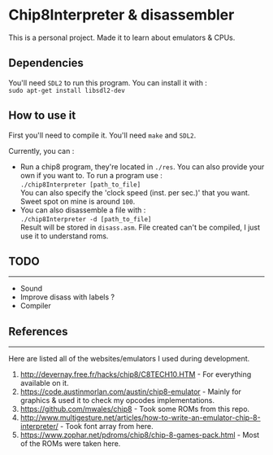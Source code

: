 # Chip8Interpreter & disassembler
This is a personal project. Made it to learn about emulators & CPUs.  


## Dependencies
You'll need `SDL2` to run this program. You can install it with :  
`sudo apt-get install libsdl2-dev`


## How to use it
First you'll need to compile it. You'll need `make` and `SDL2`.  
  
Currently, you can :  
- Run a chip8 program, they're located in `./res`. You can also provide your own if you want to. To run a program use :    
`./chip8Interpreter [path_to_file]`  
You can also specify the 'clock speed (inst. per sec.)' that you want. Sweet spot on mine is around `100`.
- You can also disassemble a file with :  
`./chip8Interpreter -d [path_to_file]`   
Result will be stored in `disass.asm`. File created can't be compiled, I just use it to understand roms.



## TODO
---
- Sound
- Improve disass with labels ?
- Compiler
## References
---
Here are listed all of the websites/emulators I used during development.  
1. http://devernay.free.fr/hacks/chip8/C8TECH10.HTM - For everything available on it.
2. https://code.austinmorlan.com/austin/chip8-emulator - Mainly for graphics & used it to check my opcodes implementations.
3. https://github.com/mwales/chip8 - Took some ROMs from this repo.
4. http://www.multigesture.net/articles/how-to-write-an-emulator-chip-8-interpreter/ - Took font array from here.
5.  https://www.zophar.net/pdroms/chip8/chip-8-games-pack.html - Most of the ROMs were taken here.